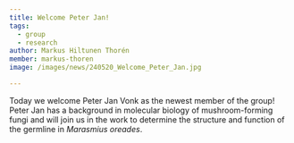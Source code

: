 ```yaml
---
title: Welcome Peter Jan!
tags:
  - group
  - research
author: Markus Hiltunen Thorén
member: markus-thoren
image: /images/news/240520_Welcome_Peter_Jan.jpg

---
```


Today we welcome Peter Jan Vonk as the newest member of the group! Peter Jan has a background in molecular biology of mushroom-forming fungi and will join us in the work to determine the structure and function of the germline in _Marasmius oreades_.